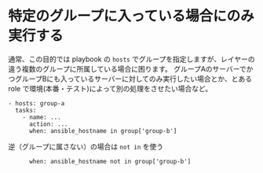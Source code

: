# 特定のグループに入っている場合にのみ実行する

通常、この目的では playbook の `hosts` でグループを指定しますが、レイヤーの違う複数のグループに所属している場合に困ります。
グループAのサーバーでかつグループBにも入っているサーバーに対してのみ実行したい場合とか、とある role で環境(本番・テスト)によって別の処理をさせたい場合など。

```
- hosts: group-a
  tasks:
    - name: ...
      action: ...
      when: ansible_hostname in group['group-b']
```

逆（グループに属さない）の場合は `not in` を使う

```
      when: ansible_hostname not in group['group-b']
```